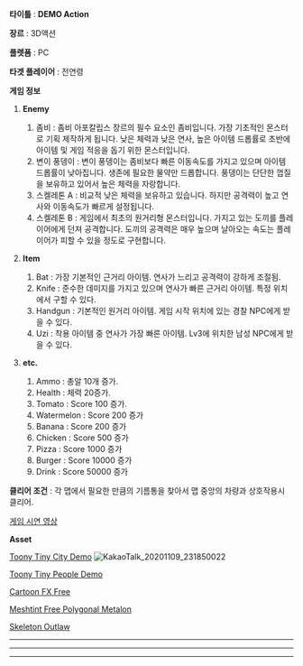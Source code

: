 **타이틀** : **DEMO Action**

**장르** : 3D액션

**플렛폼** : PC

**타겟 플레이어** : 전연령

**게임 정보**

1. **Enemy**
	1. 좀비 : 좀비 아포칼립스 장르의 필수 요소인 좀비입니다. 
	가장 기초적인 몬스터로 기획 제작하게 됩니다.
	낮은 체력과 낮은 연사, 높은 아이템 드롭률로 초반에 아이템 및 게임 적응을 돕기 위한 몬스터입니다.
	1. 변이 풍뎅이 : 변이 풍뎅이는 좀비보다 빠른 이동속도를 가지고 있으며 아이템 드롭률이 낮아집니다. 
	생존에 필요한 물약만 드롭합니다. 풍뎅이는 단단한 껍질을 보유하고 있어서 높은 체력을 자랑합니다. 
	1. 스켈레톤 A : 비교적 낮은 체력을 보유하고 있습니다. 하지만 공격력이 높고 연사와 이동속도가 빠르게 설정됩니다.
	1. 스켈레톤 B : 게임에서 최초의 원거리형 몬스터입니다.
	가지고 있는 도끼를 플레이어에게 던져 공격합니다. 
	도끼의 공격력은 매우 높으며 날아오는 속도는 플레이어가 피할 수 있을 정도로 구현합니다.

1. **Item**
	1. Bat : 가장 기본적인 근거리 아이템. 연사가 느리고 공격력이 강하게 조절됨.
	1. Knife : 준수한 데미지를 가지고 있으며 연사가 빠른 근거리 아이템. 특정 위치에서 구할 수 있다.
	1. Handgun : 기본적인 원거리 아이템. 게임 시작 위치에 있는 경찰 NPC에게 받을 수 있다.
	1. Uzi : 착용 아이템 중 연사가 가장 빠른 아이템. Lv3에 위치한 남성 NPC에게 받을 수 있다.

1. **etc.**
	1. Ammo : 총알 10개 증가.
	1. Health : 체력 20증가.
	1. Tomato : Score 100 증가.
	1. Watermelon : Score 200 증가
	1. Banana : Score 200 증가
	1. Chicken : Score 500 증가
	1. Pizza : Score 1000 증가
	1. Burger : Score 10000 증가
	1. Drink : Score 50000 증가

**클리어 조건** : 각 맵에서 필요한 만큼의 기름통을 찾아서 맵 중앙의 차량과 상호작용시 클리어.

[게임 시연 영상](https://www.youtube.com/watch?v=ZEDh4ETOaVI)

**Asset**

[Toony Tiny City Demo](https://assetstore.unity.com/packages/3d/environments/urban/toony-tiny-city-demo-176087)
![KakaoTalk_20201109_231850022](https://user-images.githubusercontent.com/63339302/99817736-a779e280-2b90-11eb-9732-447a3768596a.jpg)

[Toony Tiny People Demo](https://assetstore.unity.com/packages/3d/characters/toony-tiny-people-demo-113188)

[Cartoon FX Free](https://assetstore.unity.com/packages/vfx/particles/cartoon-fx-free-109565)

[Meshtint Free Polygonal Metalon](https://assetstore.unity.com/packages/3d/characters/creatures/meshtint-free-polygonal-metalon-151383)

[Skeleton Outlaw](https://assetstore.unity.com/packages/3d/characters/skeleton-outlaw-130946)

---
***
---